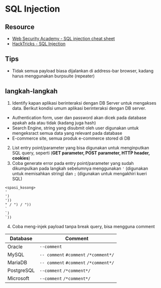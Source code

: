 # SQL Injection

## Resource
- [Web Security Academy - SQL injection cheat sheet](https://portswigger.net/web-security/sql-injection/cheat-sheet)
- [HackTricks -  SQL Injection](https://book.hacktricks.xyz/pentesting-web/sql-injection)

## Tips
- Tidak semua payload biasa dijalankan di address-bar browser, kadang harus menggunakan burpsuite (repeater)

## langkah-langkah
1. Identify kapan aplikasi berinteraksi dengan DB Server untuk mengakses data. Berikut kondisi umum aplikasi berinteraksi dengan DB server.
- Authentication form, user dan password akan dicek pada database apakah ada atau tidak (kadang juga hash)
- Search Engine, string yang disubmit oleh user digunakan untuk mengeksract semua data yang relevant pada database
- E-commerce site, semua produk e-commerce stored di DB
2. List entry point/parameter yang bisa digunakan untuk menginputkan SQL query, seperti (__GET parameter, POST parameter, HTTP header, cookies__)
3. Coba generate error pada entry point/parameter yang sudah dikumpulkan pada langkah sebelumnya menggunakan `'` (digunakan untuk memisahkan string) dan `;` (digunakan untuk mengakhiri kueri SQL)
  ```
  <spasi_kosong>
  '
  ')
  '))
  " / ") / "))
  `
  `)
  `))
  ```
4. Coba meng-injek payload tanpa break query, bisa mengguna comment

|Database|Comment|
|---|---|
|Oracle|`--comment`|
|MySQL|`-- comment` `#comment` `/*comment*/`|
|MariaDB|`-- comment` `#comment` `/*comment*/`|
|PostgreSQL|`--comment` `/*comment*/`|
|Microsoft|`--comment` `/*comment*/`|


